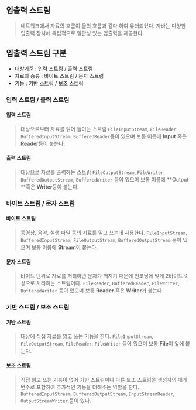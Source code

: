## 입출력 스트림

>네트워크에서 자료의 흐름이 물의 흐름과 같다 하여 유래되었다.
자바는 다양한 입출력 장치에 독립적으로 일관성 있는 입출력을 제공한다.

## 입출력 스트림 구분

* 대상기준 : 입력 스트림 / 출력 스트림
* 자료의 종류 : 바이트 스트림 / 문자 스트림
* 기능 : 기반 스트림 / 보조 스트림


### 입력 스트림 / 출력 스트림

#### 입력 스트림 

>대상으로부터 자료를 읽어 들이는 스트림
`FileInputStream`, `FileReader`, `BufferedInputStream`, `BufferedReader`등이 있으며
보통 이름에 **Input** 혹은 **Reader**등이 붙는다.


#### 출력 스트림 
>대상으로 자료를 출력하는 스트림
`FileOutputStream`, `FileWriter`, `BufferedOutputStream`, `BufferedWriter` 등이 있으며
보통 이름에 **Output **혹은 **Writer**등이 붙는다.


### 바이트 스트림 / 문자 스트림

#### 바이트 스트림

>동영상, 음악, 실행 파일 등의 자료를 읽고 쓰는데 사용한다.
`FileInputStream`, `BufferedInputStream`, `FileOutputStream`, `BufferedOutputStream` 등이 있으며 
보통 이름에 **Stream**이 붙는다.


#### 문자 스트림

>바이트 단위로 자료를 처리하면 문자가 깨지기 때문에 인코딩에 맞게 2바이트 이상으로 처리하는 스트림이다.
`FileReader`, `BufferedReader`, `FileWriter`, `BufferedWriter` 등이 있으며 
보통 **Reader** 혹은 **Writer**가 붙는다.


### 기반 스트림 / 보조 스트림

#### 기반 스트림

>대상에 직접 자료를 읽고 쓰는 기능을 한다.
`FileInputStream`, `FileOutputStream`, `FileReader`, `FileWriter` 등이 있으며
보통 **File**이 앞에 붙는다.

#### 보조 스트림 

>직접 읽고 쓰는 기능이 없어 기반 스트림이나 다른 보조 스트림을 생성자의 매개 변수로 포함하여 추가적인 기능을 더해주는 역할을 한다.
`BufferedInputStream`, `BufferedOutputStream`, `InputStreamReader`, `OutputStreamWriter` 등이 있다.

